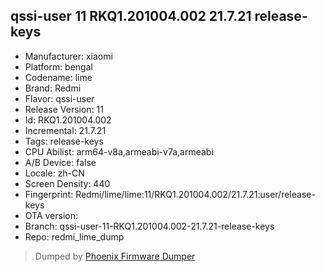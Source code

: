 ## qssi-user 11 RKQ1.201004.002 21.7.21 release-keys
- Manufacturer: xiaomi
- Platform: bengal
- Codename: lime
- Brand: Redmi
- Flavor: qssi-user
- Release Version: 11
- Id: RKQ1.201004.002
- Incremental: 21.7.21
- Tags: release-keys
- CPU Abilist: arm64-v8a,armeabi-v7a,armeabi
- A/B Device: false
- Locale: zh-CN
- Screen Density: 440
- Fingerprint: Redmi/lime/lime:11/RKQ1.201004.002/21.7.21:user/release-keys
- OTA version: 
- Branch: qssi-user-11-RKQ1.201004.002-21.7.21-release-keys
- Repo: redmi_lime_dump


>Dumped by [Phoenix Firmware Dumper](https://github.com/DroidDumps/phoenix_firmware_dumper)
